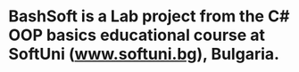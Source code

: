 # BashSoft is a Lab project from the C# OOP basics educational course at SoftUni (www.softuni.bg), Bulgaria.
